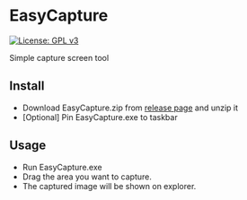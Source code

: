 # EasyCapture

[![License: GPL v3](https://img.shields.io/badge/License-GPLv3-blue.svg)](https://www.gnu.org/licenses/gpl-3.0)

Simple capture screen tool

## Install

- Download EasyCapture.zip from [release page](https://github.com/team-pianoforte/EasyCapture/releases) and unzip it
- [Optional] Pin EasyCapture.exe to taskbar

## Usage

- Run EasyCapture.exe
- Drag the area you want to capture.
- The captured image will be shown on explorer.
